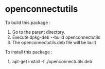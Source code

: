 # openconnectutils

To build this package :

1. Go to the parent directory.
2. Execute dpkg-deb --build openconnectutils
3. The openconnectutils.deb file will be built

To install this package :

1. apt-get install -f ./openconnectutils.deb

